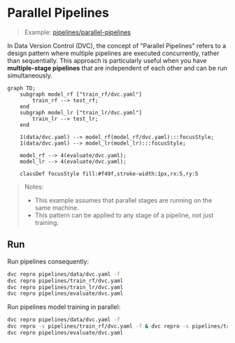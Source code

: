 # Parallel Pipelines

> Example: [pipelines/parallel-pipelines](pipelines/parallel-pipelines)

In Data Version Control (DVC), the concept of "Parallel Pipelines" refers to a design pattern where multiple pipelines are executed concurrently, rather than sequentially. This approach is particularly useful when you have **multiple-stage pipelines** that are independent of each other and can be run simultaneously.

```mermaid
graph TD;
    subgraph model_rf ["train_rf/dvc.yaml"]
        train_rf --> test_rf;
    end 
    subgraph model_lr ["train_lr/dvc.yaml"]
        train_lr --> test_lr;
    end 

    1(data/dvc.yaml) --> model_rf(model_rf/dvc.yaml):::focusStyle;
    1(data/dvc.yaml) --> model_lr(model_lr):::focusStyle;

    model_rf --> 4(evaluate/dvc.yaml);
    model_lr --> 4(evaluate/dvc.yaml);

    classDef focusStyle fill:#f49f,stroke-width:1px,rx:5,ry:5

```

> Notes:
>
> - This example assumes that parallel stages are running on the same machine.
> - This pattern can be applied to any stage of a pipeline, not just training.

## Run

Run pipelines consequently:

```bash
dvc repro pipelines/data/dvc.yaml -f
dvc repro pipelines/train_rf/dvc.yaml
dvc repro pipelines/train_lr/dvc.yaml
dvc repro pipelines/evaluate/dvc.yaml
```

Run pipelines model training in parallel:

```bash
dvc repro pipelines/data/dvc.yaml -f
dvc repro -s pipelines/train_rf/dvc.yaml -f & dvc repro -s pipelines/train_lr/dvc.yaml -f
dvc repro pipelines/evaluate/dvc.yaml
```
